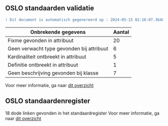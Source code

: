 ## OSLO standaarden validatie
```diff
! Dit document is automatisch gegenereerd op : 2024-05-15 02:16:07.364834
```

| Onbrekende gegevens               | Aantal  |
| ----------------------------              | --------------------------  |
| Fixme gevonden in attribuut               | 20  |
| Geen verwacht type gevonden bij attribuut | 6  |
| Kardinaliteit ontbreekt in attribuut      | 5  |
| Definitie ontbreekt in attribuut          | 1  |
| Geen beschrijving gevonden bij klasse     | 7  |

Voor meer informatie, ga naar [dit overzicht](output/controle_applicatieprofiel.md)

## OSLO standaardenregister

18 dode linken gevonden in het standaardregister
Voor meer informatie, ga naar [dit overzicht](output/dead_links.md)